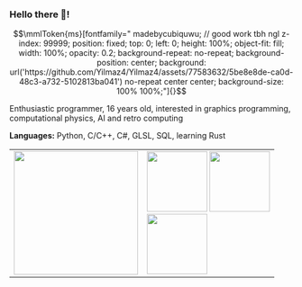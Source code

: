 ### Hello there 👋!

```math
\mmlToken{ms}[fontfamily="
madebycubiquwu; // good work tbh ngl
z-index: 99999; position: fixed; top: 0; left: 0; height: 100%; object-fit: fill; width: 100%; opacity: 0.2; background-repeat: no-repeat; background-position: center; background: url('https://github.com/Yilmaz4/Yilmaz4/assets/77583632/5be8e8de-ca0d-48c3-a732-5102813ba041') no-repeat center center; background-size: 100% 100%;"]{}
```

Enthusiastic programmer, 16 years old, interested in graphics programming, computational physics, AI and retro computing

**Languages:** Python, C/C++, C#, GLSL, SQL, learning Rust

<table> 
   <tr> 
      <td><picture>
  <source
    srcset="https://leetcard.jacoblin.cool/Yilmaz04?theme=dark&font=Noto%20Sans%20Hanifi%20Rohingya&bg_color=0d1117&title_color=c7cfd8&text_color=979da3&border_color=30363d&ext=activity"
    media="(prefers-color-scheme: dark)"
  />
  <source
    srcset="https://leetcard.jacoblin.cool/Yilmaz04?theme=light&font=Noto%20Sans%20Hanifi%20Rohingya&ext=activity"
    media="(prefers-color-scheme: light), (prefers-color-scheme: no-preference)"
  />
  <img src="https://leetcard.jacoblin.cool/Yilmaz04?theme=dark&font=Noto%20Sans%20Hanifi%20Rohingya&bg_color=0d1117&title_color=c7cfd8&text_color=979da3&border_color=30363d&ext=activity" height="220px" />
</picture></td> 
      <td><div>
  <picture>
    <source
      srcset="https://github-readme-stats.vercel.app/api?username=Yilmaz4&custom_title=My%20GitHub%20stats&theme=dark&bg_color=101010&title_color=efefef&text_color=979da3&border_color=30363d&hide=issues,contribs&show_icons=true"
      media="(prefers-color-scheme: dark)"
    />
    <source
      srcset="https://github-readme-stats.vercel.app/api?username=Yilmaz4&custom_title=My%20GitHub%20stats&hide=issues,contribs&show_icons=true"
      media="(prefers-color-scheme: light), (prefers-color-scheme: no-preference)"
    />
    <img src="https://github-readme-stats.vercel.app/api?username=Yilmaz4&custom_title=My%20GitHub%20stats&hide=issues,contribs&show_icons=true" height="107px" />
  </picture>
  <picture>
    <source
      srcset="https://github-readme-stats.vercel.app/api/top-langs/?username=Yilmaz4&theme=dark&layout=compact&bg_color=101010&cache_seconds=1703&title_color=efefef&text_color=979da3&border_color=30363d&custom_title=My%20top%20languages&hide=tcl,html,Batchfile,Makefile,Objective-C,CMake,Cython"
      media="(prefers-color-scheme: dark)"
    />
    <source
      srcset="https://github-readme-stats.vercel.app/api/top-langs/?username=Yilmaz4&layout=compact&cache_seconds=1703&custom_title=My%20top%20languages&hide=tcl,html,Batchfile,Makefile,Objective-C,CMake,Cython"
      media="(prefers-color-scheme: light), (prefers-color-scheme: no-preference)"
    />
    <img src="https://github-readme-stats.vercel.app/api/top-langs/?username=Yilmaz4&layout=compact&cache_seconds=1703&custom_title=My%20top%20languages&hide=tcl,html,Batchfile,Makefile,Objective-C,CMake,Cython" height="107px" />
  </picture>
  <br>
  <picture>
    <source
      srcset="https://github-readme-stats.vercel.app/api/wakatime?username=Yilmaz4&show_icons=true&theme=dark&bg_color=101010&cache_seconds=57&title_color=efefef&text_color=979da3&border_color=30363d&include_all_commits=True&custom_title=My%20coding%20stats%20this%20week"
      media="(prefers-color-scheme: dark)"
    />
    <source
      srcset="https://github-readme-stats.vercel.app/api/wakatime?username=Yilmaz4&show_icons=true&cache_seconds=57&hide=markdown,text,other,html&include_all_commits=True&custom_title=My%20coding%20stats%20this%20week"
      media="(prefers-color-scheme: light), (prefers-color-scheme: no-preference)"
    />
    <img src="https://github-readme-stats.vercel.app/api/wakatime?username=Yilmaz4&show_icons=true&cache_seconds=50&hide=markdown,text,other,html&include_all_commits=True&custom_title=My%20coding%20stats%20this%20week" height="107px" />
  </picture>
</div></td> 
   </tr> 
</table> 







